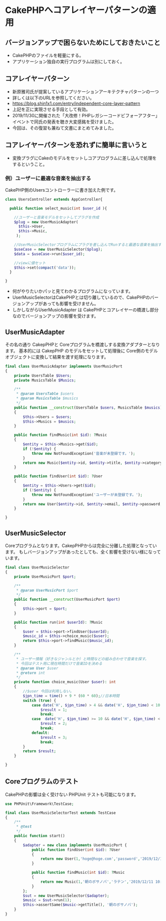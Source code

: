 # CakePHPへコアレイヤーパターンの適用

## バージョンアップで困らないためにしておきたいこと
- CakePHPのファイルを軽量にする。
- アプリケーション独自の実行プログラムは別にしておく。

## コアレイヤーパターン
- 新原雅司氏が提案しているアプリケーションアーキテクチャパターンの一つ
- 詳しくは以下のURLを参照してください。
- https://blog.shin1x1.com/entry/independent-core-layer-pattern
- 上記を正に実現させる手段として有効。
- 2019/11/30に開催された「大改修！PHPレガシーコードビフォーアフター」イベントで同氏の発表を聴き大変感銘を受けました。
- 今回は、その復習も兼ねて文書にまとめてみました。


## コアレイヤーパターンを恐れずに簡単に言いうと
- 変換プラグにCakeのモデルをセットしコアプログラムに差し込んで処理をするということ。


### 例）ユーザーに最適な音楽を抽出する

CakePHP側のUsersコントローラーに書き加えた例です。

```php
class UsersController extends AppController{

  public function select_music(int $user_id ){

    //ユーザーと音楽モデルをセットしてプラグを作成
    $plug = new UserMusicAdapter(
      $this->User,
      $this->Music,
     );

    //UserMusicSelectorプログラムにプラグを差し込んでRunすると最適な音楽を抽出する。
    $useCase = new UserMusicSelector($plug);
    $data = $useCase->run($user_id);

    //viewに値セット
    $this->set(compact('data'));
  }

}
```
- 何がやりたいかパッと見てわかるプログラムになっています。
- UserMusicSelectorはCakePHPとは切り離しているので、CakePHPのバージョンアップがあっても影響を受けません。
- しかしながらUserMusicAdapter は CakePHPとコアレイヤーの橋渡し部分なのでバージョンアップの影響を受けます。

## UserMusicAdapter

その名の通り CakepPHPと Coreプログラムを橋渡しする変換アダプターとなります。
基本的には CakepPHP のモデルをセットして処理後に Core側のモデルオブジェクトに変換して結果を渡す処理になります。


```php
final class UserMusicAdapter implements UserMusicPort
{
    private UsersTable $Users;
    private MusicsTable $Musics;

    /**
     * @param UsersTable $users
     * @param MusicsTable $musics
     */
    public function __construct(UsersTable $users, MusicsTable $musics)
    {
        $this->Users = $users;
        $this->Musics = $musics;
    }

    public function findMusic(int $id): ?Music
    {
        $entity = $this->Musics->get($id);
        if (!$entity) {
            throw new NotFoundException('音楽が未登録です。');
        }
        return new Music($entity->id, $entity->title, $entity->category, $entity->created, $entity->modified);
    }

    public function findUser(int $id): ?User
    {
        $entity = $this->Users->get($id);
        if (!$entity) {
            throw new NotFoundException('ユーザーが未登録です。');
        }
        return new User($entity->id, $entity->email, $entity->password, $entity->created, $entity->modified);
    }

}
```

## UserMusicSelector

Coreプログラムとなります。CakepPHPからは完全に分離した処理となっています。
もしバージョンアップがあったとしても、全く影響を受けない様になっています。


```php
final class UserMusicSelector
{
    private UserMusicPort $port;

    /**
     * @param UserMusicPort $port
     */
    public function __construct(UserMusicPort $port)
    {
        $this->port = $port;
    }

    public function run(int $userId): ?Music
    {
        $user = $this->port->findUser($userId);
        $music_id = $this->choice_music($user);
        return $this->port->findMusic($music_id);
    }

    /**
     * ユーザー情報（好きなジャンルとか）と時間などの組み合わせで音楽を探す。
     * 今回はテスト用に現在時間だけで音楽IDを決める
     * @param User $user
     * @return int
     */
    private function choice_music(User $user): int
    {
        //$user 今回は利用しない。
        $jpn_time = time() + 9 * (60 * 60);//日本時間
        switch (true) {
            case date('H', $jpn_time) > 4 && date('H', $jpn_time) < 10:
                $result = 1;
                break;
            case  date('H', $jpn_time) >= 10 && date('H', $jpn_time) < 17:
                $result = 2;
                break;
            default:
                $result = 3;
                break;
        }
        return $result;
    }

}
```

## Coreプログラムのテスト

CakePHPの影響は全く受けない PHPUnit テストも可能になります。

```php
use PHPUnit\Framework\TestCase;

final class UserMusicSelectorTest extends TestCase
{
    /**
     * @test
     */
    public function start()
    {
        $adapter = new class implements UserMusicPort {
            public function findUser(int $id): ?User
            {
                return new User(1,'hoge@hoge.com','password','2019/12/11 10:00:00','2019/12/11 10:10:10');
            }

            public function findMusic(int $id): ?Music
            {
                return new Music(1,'朝のボサノバ','ラテン','2019/12/11 10:00:00','2019/12/11 10:10:10');
            }
        };
        $sut = new UserMusicSelector($adapter);
        $music = $sut->run(1);
        $this->assertSame($music->getTitle(), '朝のボサノバ');
    }
}

```


